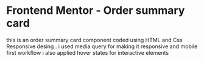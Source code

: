 # Frontend Mentor - Order summary card

 this is an order summary card component coded using HTML and Css Responsive desing .
 i used media query for making it responsive and mobile first workflow 
i also applied  hover states for interactive elements
